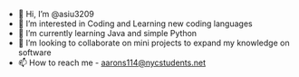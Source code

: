 - 👋 Hi, I’m @asiu3209
- 👀 I’m interested in Coding and Learning new coding languages
- 🌱 I’m currently learning Java and simple Python
- 💞️ I’m looking to collaborate on mini projects to expand my knowledge on software
- 📫 How to reach me - aarons114@nycstudents.net

<!---
asiu3209/asiu3209 is a ✨ special ✨ repository because its `README.md` (this file) appears on your GitHub profile.
You can click the Preview link to take a look at your changes.
--->
